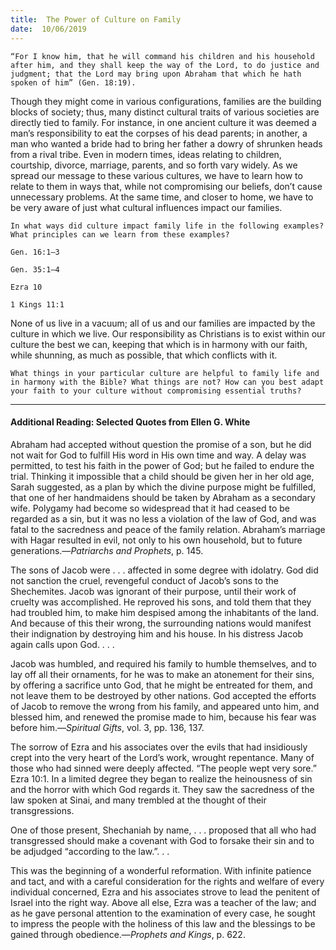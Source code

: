 ```yaml
---
title:  The Power of Culture on Family
date:  10/06/2019
---
```


`“For I know him, that he will command his children and his household after him, and they shall keep the way of the Lord, to do justice and judgment; that the Lord may bring upon Abraham that which he hath spoken of him” (Gen. 18:19).`

Though they might come in various configurations, families are the building blocks of society; thus, many distinct cultural traits of various societies are directly tied to family. For instance, in one ancient culture it was deemed a man’s responsibility to eat the corpses of his dead parents; in another, a man who wanted a bride had to bring her father a dowry of shrunken heads from a rival tribe. Even in modern times, ideas relating to children, courtship, divorce, marriage, parents, and so forth vary widely. As we spread our message to these various cultures, we have to learn how to relate to them in ways that, while not compromising our beliefs, don’t cause unnecessary problems. At the same time, and closer to home, we have to be very aware of just what cultural influences impact our families.

`In what ways did culture impact family life in the following examples? What principles can we learn from these examples?`

`Gen. 16:1–3`

`Gen. 35:1–4`

`Ezra 10`

`1 Kings 11:1`

None of us live in a vacuum; all of us and our families are impacted by the culture in which we live. Our responsibility as Christians is to exist within our culture the best we can, keeping that which is in harmony with our faith, while shunning, as much as possible, that which conflicts with it.

`What things in your particular culture are helpful to family life and in harmony with the Bible? What things are not? How can you best adapt your faith to your culture without compromising essential truths?`

---

#### Additional Reading: Selected Quotes from Ellen G. White

Abraham had accepted without question the promise of a son, but he did not wait for God to fulfill His word in His own time and way. A delay was permitted, to test his faith in the power of God; but he failed to endure the trial. Thinking it impossible that a child should be given her in her old age, Sarah suggested, as a plan by which the divine purpose might be fulfilled, that one of her handmaidens should be taken by Abraham as a secondary wife. Polygamy had become so widespread that it had ceased to be regarded as a sin, but it was no less a violation of the law of God, and was fatal to the sacredness and peace of the family relation. Abraham’s marriage with Hagar resulted in evil, not only to his own household, but to future generations.—_Patriarchs and Prophets_, p. 145. 

The sons of Jacob were . . . affected in some degree with idolatry. God did not sanction the cruel, revengeful conduct of Jacob’s sons to the Shechemites. Jacob was ignorant of their purpose, until their work of cruelty was accomplished. He reproved his sons, and told them that they had troubled him, to make him despised among the inhabitants of the land. And because of this their wrong, the surrounding nations would manifest their indignation by destroying him and his house. In his distress Jacob again calls upon God. . . . 

Jacob was humbled, and required his family to humble themselves, and to lay off all their ornaments, for he was to make an atonement for their sins, by offering a sacrifice unto God, that he might be entreated for them, and not leave them to be destroyed by other nations. God accepted the efforts of Jacob to remove the wrong from his family, and appeared unto him, and blessed him, and renewed the promise made to him, because his fear was before him.—_Spiritual Gifts_, vol. 3, pp. 136, 137.

The sorrow of Ezra and his associates over the evils that had insidiously crept into the very heart of the Lord’s work, wrought repentance. Many of those who had sinned were deeply affected. “The people wept very sore.” Ezra 10:1. In a limited degree they began to realize the heinousness of sin and the horror with which God regards it. They saw the sacredness of the law spoken at Sinai, and many trembled at the thought of their transgressions. 

One of those present, Shechaniah by name, . . . proposed that all who had transgressed should make a covenant with God to forsake their sin and to be adjudged “according to the law.”. . .  

This was the beginning of a wonderful reformation. With infinite patience and tact, and with a careful consideration for the rights and welfare of every individual concerned, Ezra and his associates strove to lead the penitent of Israel into the right way. Above all else, Ezra was a teacher of the law; and as he gave personal attention to the examination of every case, he sought to impress the people with the holiness of this law and the blessings to be gained through obedience.—_Prophets and Kings_, p. 622. 